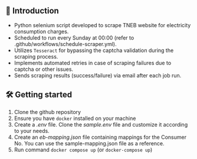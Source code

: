 
## 🚀 Introduction

- Python selenium script developed to scrape TNEB website for electricity consumption charges.
- Scheduled to run every Sunday at 00:00 (refer to .github/workflows/schedule-scraper.yml).
- Utilizes `Tesseract` for bypassing the captcha validation during the scraping process.
- Implements automated retries in case of scraping failures due to captcha or other issues.
- Sends scraping results (success/failure) via email after each job run.

## 🛠️ Getting started

1. Clone the github repository
2. Ensure you have `docker` installed on your machine
3. Create a _.env_ file. Clone the _sample.env_ file and customize it according to your needs.
4. Create an _eb-mapping.json_ file containing mappings for the Consumer No. You can use the sample-mapping.json file as a reference.
5. Run command `docker compose up` (or `docker-compose up`)